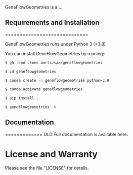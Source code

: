 GeneFlowGeometries is a ...


## Requirements and Installation
=============================

GeneFlowGeometries runs under Python 3 (>3.8)

You can install GeneFlowGeometries by running::

```bash
$ gh repo clone aortizsax/geneflowgeometries
```

```bash
$ cd geneflowgeometries
```

```bash
$ conda create -n geneflowgeometries python=3.9
```


```bash
$ conda activate geneflowgeometries
```

```bash
$ pip install .
```

```bash
$ geneflowgeometries -h
```

## Documentation
=============
OLD
Full documentation is available here:


License and Warranty
====================

Please see the file "LICENSE" for details.
